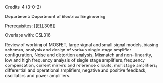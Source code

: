 Credits: 4 (3-0-2)

Department: Department of Electrical Engineering

Prerequisites: [[ELL308]]

Overlaps with: CSL316

Review of working of MOSFET, large signal and small signal models, biasing schemes, analysis and design of various single stage amplifier configuration, Noise and distortion analysis, Mismatch and non- linearity, low and high frequency analysis of single stage amplifiers, frequency compensation, current mirrors and reference circuits, multistage amplifiers; differential and operational amplifiers, negative and positive feedback, oscillators and power amplifiers.